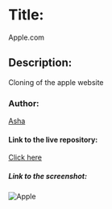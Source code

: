 # Title:
Apple.com

## Description:
Cloning of the apple website

### Author:
[Asha](https://github.com/Ashah15)

#### Link to the live repository:
[Click here](https://ashah15.github.io/Apple.com/)

##### Link to the screenshot:
![Apple](https://user-images.githubusercontent.com/25789605/61649796-d2ada280-acba-11e9-8cff-d17478d1792f.png)

